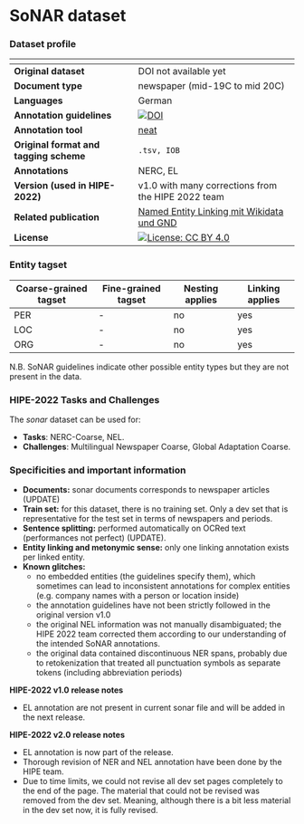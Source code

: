 # SoNAR dataset

### Dataset profile

| <!-- -->    | <!-- -->    |
|-------------|-------------|
| **Original dataset**    | DOI not available yet  |
| **Document type**       | newspaper (mid-19C to mid 20C) |
| **Languages**           | German |
| **Annotation guidelines** |[![DOI](https://zenodo.org/badge/DOI/10.5281/zenodo.5116015.svg)](https://doi.org/10.5281/zenodo.5116015)  |
| **Annotation tool**     | [neat](https://github.com/qurator-spk/neat/blob/master/README.md#22-data-format) |
| **Original format and tagging scheme** |`.tsv, IOB` |
| **Annotations**          | NERC, EL  |
| **Version (used in HIPE-2022)**   | v1.0 with many corrections from the HIPE 2022 team|
| **Related publication**               |[Named Entity Linking mit Wikidata und GND](https://doi.org/10.1515/9783110691597-012)  |
| **License** | [![License: CC BY 4.0](https://img.shields.io/badge/License-CC_BY_4.0-lightgrey.svg)](https://creativecommons.org/licenses/by/4.0/)|


### Entity tagset 

| Coarse-grained tagset | Fine-grained tagset | Nesting applies | Linking applies | 
| ------| ------------| --------| --------|
|PER    | -  | no     | yes     |
|LOC    | -           | no     | yes     |
|ORG    | -           | no     | yes     |

N.B. SoNAR guidelines indicate other possible entity types but they are not present in the data.

### HIPE-2022 Tasks and Challenges

The *sonar* dataset can be used for:    

- **Tasks**: NERC-Coarse,  NEL.
- **Challenges**: Multilingual Newspaper Coarse, Global Adaptation Coarse.


### Specificities and important information

- **Documents:** sonar documents corresponds to newspaper articles (UPDATE)
- **Train set:** for this dataset, there is no training set. Only a dev set that is representative for the test set in terms of newspapers and periods.
- **Sentence splitting:** performed automatically on OCRed text (performances not perfect) (UPDATE).
- **Entity linking and metonymic sense:** only one linking annotation exists per linked entity. 
- **Known glitches:**
    - no embedded entities (the guidelines specify them), which sometimes can lead to inconsistent annotations for complex entities (e.g. company names with a person or location inside) 
    - the annotation guidelines have not been strictly followed in the original version v1.0
    - the original NEL information was not manually disambiguated; the HIPE 2022 team corrected them according to our understanding of the intended SoNAR annotations. 
    - the original data contained discontinuous NER spans, probably due to retokenization that treated all punctuation symbols as separate tokens (including abbreviation periods)

**HIPE-2022 v1.0 release notes**

- EL annotation are not present in current sonar file and will be added in the next release.

**HIPE-2022 v2.0 release notes**
- EL annotation is now part of the release.
- Thorough revision of NER and NEL annotation have been done by the HIPE team.
- Due to time limits, we could not revise all dev set pages completely to the end of the page. The material that could not be revised was removed from the dev set. Meaning, although there is a bit less material in the dev set now, it is fully revised.
